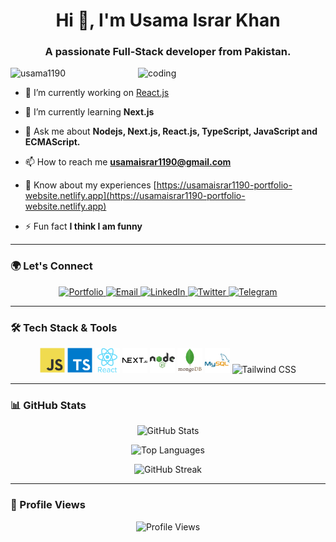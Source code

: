 <h1 align="center">Hi 👋, I'm Usama Israr Khan</h1>
<h3 align="center">A passionate Full-Stack developer from Pakistan.</h3>

<img align="right" border-radius="50%" width="300px" alt="coding" src="https://github.com/user-attachments/assets/b2e25a22-f4ca-4af3-a294-b33ac7c022c8">

<p align="left"> <img src="https://komarev.com/ghpvc/?username=usama1190&label=Profile%20views&color=0e75b6&style=flat" alt="usama1190" /> </p>

- 🔭 I’m currently working on [React.js](https://github.com/Usama1190/react-class.git)

- 🌱 I’m currently learning **Next.js**

- 💬 Ask me about **Nodejs, Next.js, React.js, TypeScript, JavaScript and ECMAScript.**

- 📫 How to reach me **usamaisrar1190@gmail.com**

- 📄 Know about my experiences [https://usamaisrar1190-portfolio-website.netlify.app](https://usamaisrar1190-portfolio-website.netlify.app)

- ⚡ Fun fact **I think I am funny**

---

### 🌍 Let's Connect

<div align="center"> <a href="https://usamaisrar1190-portfolio-website.netlify.app/" target="_blank"> <img src="https://img.shields.io/badge/-Portfolio-0D1117?style=for-the-badge&logo=google-chrome&logoColor=00AFFF" alt="Portfolio"> </a> <a href="mailto:usamaisrar1190@gmail.com" target="_blank"> <img src="https://img.shields.io/badge/-Email-0D1117?style=for-the-badge&logo=gmail&logoColor=FF5733" alt="Email"> </a> <a href="https://www.linkedin.com/in/usama-israr-khan" target="_blank"> <img src="https://img.shields.io/badge/-LinkedIn-0D1117?style=for-the-badge&logo=linkedin&logoColor=0A66C2" alt="LinkedIn"> </a> <a href="https://twitter.com/usama-israr-khan" target="_blank"> <img src="https://img.shields.io/badge/-Twitter-0D1117?style=for-the-badge&logo=twitter&logoColor=1DA1F2" alt="Twitter"> </a> <a href="https://t.me/UsamaIsrarKhan" target="_blank"> <img src="https://img.shields.io/badge/-Telegram-0D1117?style=for-the-badge&logo=telegram&logoColor=26A5E4" alt="Telegram"> </a> </div>

---

### 🛠️ Tech Stack & Tools

<p align="center">
    <img src="https://raw.githubusercontent.com/devicons/devicon/master/icons/javascript/javascript-original.svg" alt="JavaScript" width="40" height="40"/>
    <img src="https://raw.githubusercontent.com/devicons/devicon/master/icons/typescript/typescript-original.svg" alt="TypeScript" width="40" height="40"/>
    <img src="https://raw.githubusercontent.com/devicons/devicon/master/icons/react/react-original-wordmark.svg" alt="React" width="40" height="40"/>
    <img src="https://raw.githubusercontent.com/devicons/devicon/master/icons/nextjs/nextjs-original-wordmark.svg" alt="Next.js" width="40" height="40"/>
    <img src="https://raw.githubusercontent.com/devicons/devicon/master/icons/nodejs/nodejs-original-wordmark.svg" alt="Node.js" width="40" height="40"/>
    <img src="https://raw.githubusercontent.com/devicons/devicon/master/icons/mongodb/mongodb-original-wordmark.svg" alt="MongoDB" width="40" height="40"/>
    <img src="https://raw.githubusercontent.com/devicons/devicon/master/icons/mysql/mysql-original-wordmark.svg" alt="MySQL" width="40" height="40"/>
    <img src="https://www.vectorlogo.zone/logos/tailwindcss/tailwindcss-icon.svg" alt="Tailwind CSS" width="40" height="40"/>
</p>

---

### 📊 GitHub Stats

<p align="center">
    <img src="https://github-readme-stats.vercel.app/api?username=usama1190&show_icons=true&theme=radical" alt="GitHub Stats" />
</p>

<p align="center">
    <img src="https://github-readme-stats.vercel.app/api/top-langs?username=usama1190&show_icons=true&locale=en&layout=compact&theme=radical" alt="Top Languages" />
</p>

<p align="center">
    <img src="https://github-readme-streak-stats.herokuapp.com/?user=usama1190&theme=radical" alt="GitHub Streak" />
</p>

---

### 🎯 Profile Views
<p align="center">
    <img src="https://komarev.com/ghpvc/?username=usama1190&label=Profile%20Views&color=0e75b6&style=flat" alt="Profile Views" />
</p>
